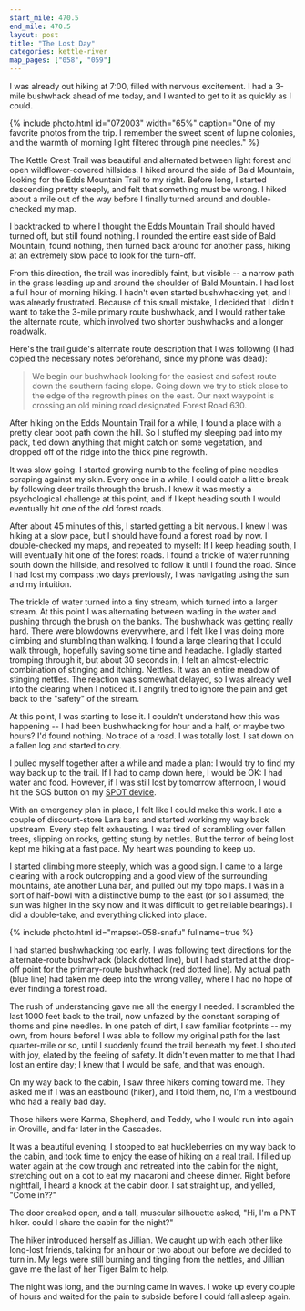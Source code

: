 ```yaml
---
start_mile: 470.5
end_mile: 470.5
layout: post
title: "The Lost Day"
categories: kettle-river
map_pages: ["058", "059"]
---
```


I was already out hiking at 7:00, filled with nervous excitement. I had a 3-mile
bushwhack ahead of me today, and I wanted to get to it as quickly as I could.

{% include photo.html id="072003" width="65%" caption="One of my favorite photos
from the trip. I remember the sweet scent of lupine colonies, and the warmth of
morning light filtered through pine needles." %}

The Kettle Crest Trail was beautiful and alternated between light forest and
open wildflower-covered hillsides. I hiked around the side of Bald Mountain,
looking for the Edds Mountain Trail to my right. Before long, I started
descending pretty steeply, and felt that something must be wrong. I hiked about
a mile out of the way before I finally turned around and double-checked my map.

I backtracked to where I thought the Edds Mountain Trail should haved turned
off, but still found nothing. I rounded the entire east side of Bald Mountain,
found nothing, then turned back around for another pass, hiking at an extremely
slow pace to look for the turn-off.

From this direction, the trail was incredibly faint, but visible -- a narrow
path in the grass leading up and around the shoulder of Bald Mountain. I had
lost a full hour of morning hiking. I hadn't even started bushwhacking yet, and
I was already frustrated.  Because of this small mistake, I decided that I
didn't want to take the 3-mile primary route bushwhack, and I would rather take
the alternate route, which involved two shorter bushwhacks and a longer
roadwalk.

Here's the trail guide's alternate route description that I was following (I had
copied the necessary notes beforehand, since my phone was dead):

<blockquote>
We begin our bushwhack looking for the easiest and safest route down the
southern facing slope. Going down we try to stick close to the edge of the
regrowth pines on the east. Our next waypoint is crossing an old mining road
designated Forest Road 630.<br>
</blockquote>

After hiking on the Edds Mountain Trail for a while, I found a place with a
pretty clear boot path down the hill. So I stuffed my sleeping pad into my pack,
tied down anything that might catch on some vegetation, and dropped off of the
ridge into the thick pine regrowth.

It was slow going. I started growing numb to the feeling of pine needles
scraping against my skin. Every once in a while, I could catch a little break by
following deer trails through the brush. I knew it was mostly a psychological
challenge at this point, and if I kept heading south I would eventually hit one
of the old forest roads.

After about 45 minutes of this, I started getting a bit nervous. I knew I was
hiking at a slow pace, but I should have found a forest road by now. I
double-checked my maps, and repeated to myself: If I keep heading south, I will
eventually hit one of the forest roads. I found a trickle of water running south
down the hillside, and resolved to follow it until I found the road. Since I had
lost my compass two days previously, I was navigating using the sun and my
intuition.

The trickle of water turned into a tiny stream, which turned into a larger
stream. At this point I was alternating between wading in the water and pushing
through the brush on the banks. The bushwhack was getting really hard. There
were blowdowns everywhere, and I felt like I was doing more climbing and
stumbling than walking. I found a large clearing that I could walk through,
hopefully saving some time and headache. I gladly started tromping through it,
but about 30 seconds in, I felt an almost-electric combination of stinging and
itching. Nettles. It was an entire meadow of stinging nettles. The reaction was
somewhat delayed, so I was already well into the clearing when I noticed it. I
angrily tried to ignore the pain and get back to the "safety" of the stream.

At this point, I was starting to lose it. I couldn't understand how this was
happening -- I had been bushwhacking for hour and a half, or maybe two hours?
I'd found nothing. No trace of a road. I was totally lost. I sat down on a
fallen log and started to cry.

I pulled myself together after a while and made a plan: I would try to find my
way back up to the trail. If I had to camp down here, I would be OK: I had water
and food. However, if I was still lost by tomorrow afternoon, I would hit the
SOS button on my [SPOT device](/gear#SPOT).

With an emergency plan in place, I felt like I could make this work. I ate a couple of
discount-store Lara bars and started working my way back upstream. Every step
felt exhausting. I was tired of scrambling over fallen trees, slipping on rocks,
getting stung by nettles. But the terror of being lost kept me hiking at a fast
pace. My heart was pounding to keep up.

I started climbing more steeply, which was a good sign. I came to a large
clearing with a rock outcropping and a good view of the surrounding
mountains, ate another Luna bar, and pulled out my topo maps. I was in a sort of
half-bowl with a distinctive bump to the east (or so I assumed; the sun was
higher in the sky now and it was difficult to get reliable bearings). I did a
double-take, and everything clicked into place.

{% include photo.html id="mapset-058-snafu" fullname=true %}

I had started bushwhacking too early. I was following text directions for the
alternate-route bushwhack (black dotted line), but I had started at the drop-off
point for the primary-route bushwhack (red dotted line). My actual path (blue
line) had taken me deep into the wrong valley, where I had no hope of ever
finding a forest road.

The rush of understanding gave me all the energy I needed. I scrambled the last
1000 feet back to the trail, now unfazed by the constant scraping of thorns and
pine needles. In one patch of dirt, I saw familiar footprints -- my own, from
hours before! I was able to follow my original path for the last quarter-mile or
so, until I suddenly found the trail beneath my feet. I shouted with joy, elated
by the feeling of safety. It didn't even matter to me that I had lost an entire
day; I knew that I would be safe, and that was enough.

On my way back to the cabin, I saw three hikers coming toward me. They asked me
if I was an eastbound (hiker), and I told them, no, I'm a westbound who had a
really bad day.

Those hikers were Karma, Shepherd, and Teddy, who I would run into again in
Oroville, and far later in the Cascades.

It was a beautiful evening. I stopped to eat huckleberries on my way back to the
cabin, and took time to enjoy the ease of hiking on a real trail. I filled up
water again at the cow trough and retreated into the cabin for the night,
stretching out on a cot to eat my macaroni and cheese dinner. Right before
nightfall, I heard a knock at the cabin door. I sat straight up, and yelled,
"Come in??"

The door creaked open, and a tall, muscular silhouette asked, "Hi, I'm a PNT
hiker. could I share the cabin for the night?"

The hiker introduced herself as Jillian. We caught up with each other like
long-lost friends, talking for an hour or two about our before we decided to
turn in. My legs were still burning and tingling from the nettles, and Jillian
gave me the last of her Tiger Balm to help.

The night was long, and the burning came in waves. I woke up every couple of
hours and waited for the pain to subside before I could fall asleep again.

